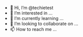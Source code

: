 - 👋 Hi, I’m @techietest
- 👀 I’m interested in ...
- 🌱 I’m currently learning ...
- 💞️ I’m looking to collaborate on ...
- 📫 How to reach me ...

<!---
techietest/techietest is a ✨ special ✨ repository because its `README.md` (this file) appears on your GitHub profile.
You can click the Preview link to take a look at your changes.
--->
